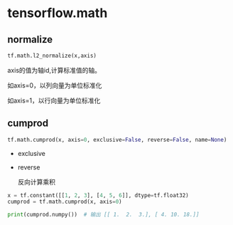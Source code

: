 # tensorflow.math

## normalize

```python
tf.math.l2_normalize(x,axis)
```

axis的值为轴id,计算标准值的轴。

如axis=0，以列向量为单位标准化

如axis=1，以行向量为单位标准化

## cumprod

```python
tf.math.cumprod(x, axis=0, exclusive=False, reverse=False, name=None)
```

- exclusive

- reverse

  反向计算乘积

```python
x = tf.constant([[1, 2, 3], [4, 5, 6]], dtype=tf.float32)
cumprod = tf.math.cumprod(x, axis=0)

print(cumprod.numpy())  # 输出 [[ 1.  2.  3.], [ 4. 10. 18.]]
```

